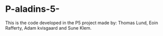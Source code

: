 # P-aladins-5-
This is the code developed in the P5 project made by: Thomas Lund, Eoin Rafferty, Adam kvisgaard and Sune Klem.
